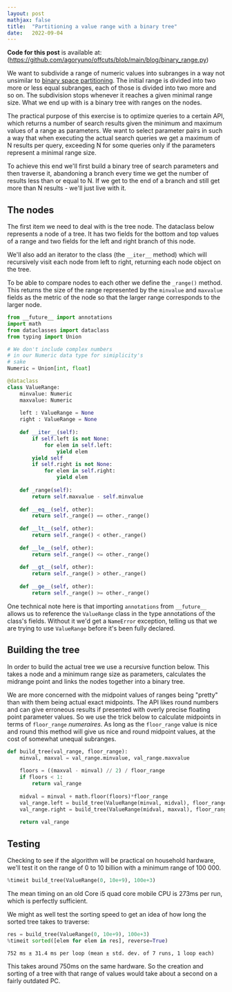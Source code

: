 ```yaml
---
layout: post
mathjax: false
title:  "Partitioning a value range with a binary tree"
date:   2022-09-04
---
```


**Code for this post** is available at: (https://github.com/agoryuno/offcuts/blob/main/blog/binary_range.py)

We want to subdivide a range of numeric values into subranges in a way not unsimilar to [binary space partitioning](https://en.wikipedia.org/wiki/Binary_space_partitioning). The initial range is divided into two more or less equal subranges, each of those is divided into two more and so on. The subdivision stops whenever it reaches a given minimal range size. What we end up with is a binary tree with ranges on the nodes.

The practical purpose of this exercise is to optimize queries to a certain API, which returns a number of search results given the minimum and maximum values of a range as parameters. We want to select parameter pairs in such a way that when executing the actual search queries we get a maximum of N results per query, exceeding N for some queries only if the parameters represent a minimal range size.

To achieve this end we'll first build a binary tree of search parameters and then traverse it, abandoning a branch every time we get the number of results less than or equal to N. If we get to the end of a branch and still get more than N results - we'll just live with it.

## The nodes

The first item we need to deal with is the tree node. The dataclass below represents a node of a tree. It has two fields for the bottom and top values of a range and two fields for the left and right branch of this node.

We'll also add an iterator to the class (the `__iter__` method) which will recursively visit each node from left to right, returning each node object on the tree. 

To be able to compare nodes to each other we define the `_range()` method. This returns the size of the range represented by the `minvalue` and `maxvalue` fields as the metric of the node so that the larger range corresponds to the larger node.


```python
from __future__ import annotations
import math
from dataclasses import dataclass
from typing import Union

# We don't include complex numbers
# in our Numeric data type for simiplicity's
# sake
Numeric = Union[int, float]

@dataclass
class ValueRange:
    minvalue: Numeric
    maxvalue: Numeric
        
    left : ValueRange = None
    right : ValueRange = None
        
    def __iter__(self):
        if self.left is not None:
            for elem in self.left:
                yield elem
        yield self
        if self.right is not None:
            for elem in self.right:
                yield elem
                
    def _range(self):
        return self.maxvalue - self.minvalue
    
    def __eq__(self, other):
        return self._range() == other._range()
    
    def __lt__(self, other):
        return self._range() < other._range()
    
    def __le__(self, other):
        return self._range() <= other._range()
    
    def __gt__(self, other):
        return self._range() > other._range()
    
    def __ge__(self, other):
        return self._range() >= other._range()
```

One technical note here is that importing `annotations` from `__future__` allows us to reference the `ValueRange` class in the type annotations of the class's fields. Without it we'd get a `NameError` exception, telling us that we are trying to use `ValueRange` before it's been fully declared.

## Building the tree

In order to build the actual tree we use a recursive function below. This takes a node and a minimum range size as parameters, calculates the midrange point and links the nodes together into a binary tree.

We are more concerned with the midpoint values of ranges being "pretty" than with them being actual exact midpoints. The API likes round numbers and can give erroneous results if presented with overly precise floating point parameter values. So we use the trick below to calculate midpoints in terms of `floor_range` *numeraires*. As long as the `floor_range` value is nice and round this method will give us nice and round midpoint values, at the cost of somewhat unequal subranges.


```python
def build_tree(val_range, floor_range):
    minval, maxval = val_range.minvalue, val_range.maxvalue
    
    floors = ((maxval - minval) // 2) / floor_range
    if floors < 1:
        return val_range
    
    midval = minval + math.floor(floors)*floor_range
    val_range.left = build_tree(ValueRange(minval, midval), floor_range)
    val_range.right = build_tree(ValueRange(midval, maxval), floor_range)
    
    return val_range
```

## Testing

Checking to see if the algorithm will be practical on household hardware, we'll test it on the range of 0 to 10 billion with a minimum range of 100 000.


```python
%timeit build_tree(ValueRange(0, 10e+9), 100e+3)
```

The mean timing on an old Core i5 quad core mobile CPU is 273ms per run, which is perfectly sufficient.

We might as well test the sorting speed to get an idea of how long the sorted tree takes to traverse:


```python
res = build_tree(ValueRange(0, 10e+9), 100e+3)
%timeit sorted([elem for elem in res], reverse=True)
```

    752 ms ± 31.4 ms per loop (mean ± std. dev. of 7 runs, 1 loop each)


This takes around 750ms on the same hardware. So the creation and sorting of a tree with that range of values would take about a second on a fairly outdated PC.
